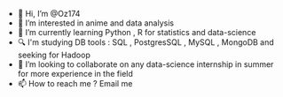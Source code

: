- 👋 Hi, I’m @Oz174
- 👀 I’m interested in anime and data analysis 
- 🌱 I’m currently learning Python , R for statistics and data-science
- 🔍 I'm studying DB tools : SQL , PostgresSQL , MySQL , MongoDB and seeking for Hadoop 
- 💞️ I’m looking to collaborate on any data-science internship in summer for more experience in the field 
- 📫 How to reach me ? Email me 

<!---
Oz174/Oz174 is a ✨ special ✨ repository because its `README.md` (this file) appears on your GitHub profile.
You can click the Preview link to take a look at your changes.
--->

